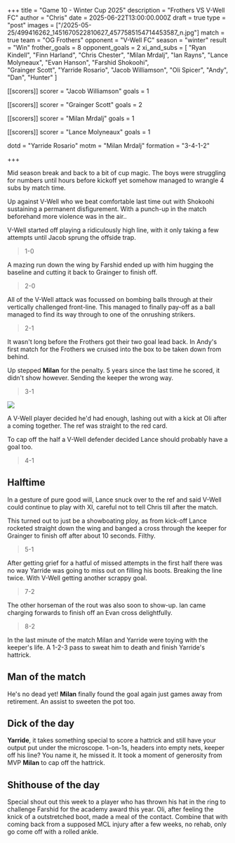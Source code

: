 +++
title = "Game 10 - Winter Cup 2025"
description = "Frothers VS V-Well FC"
author = "Chris"
date = 2025-06-22T13:00:00.000Z
draft = true
type = "post"
images = ["/2025-05-25/499416262_1451670522810627_4577585154714453587_n.jpg"]
match = true
team = "OG Frothers"
opponent = "V-Well FC"
season = "winter"
result = "Win"
frother_goals = 8
opponent_goals = 2
xi_and_subs = [
  "Ryan Kindell",
  "Finn Harland",
  "Chris Chester",
  "Milan Mrdalj",
  "Ian Rayns",
  "Lance Molyneaux",
  "Evan Hanson",
  "Farshid Shokoohi",  
  "Grainger Scott",
  "Yarride Rosario",
  "Jacob Williamson",
  "Oli Spicer",
  "Andy",
  "Dan",
  "Hunter"
]

[[scorers]]
scorer = "Jacob Williamson"
goals = 1

[[scorers]]
scorer = "Grainger Scott"
goals = 2

[[scorers]]
scorer = "Milan Mrdalj"
goals = 1

[[scorers]]
scorer = "Lance Molyneaux"
goals = 1



dotd = "Yarride Rosario"
motm = "Milan Mrdalj"
formation = "3-4-1-2"

+++
 
Mid season break and back to a bit of cup magic. The boys were struggling for numbers until hours before kickoff yet somehow managed to wrangle 4 subs by match time. 

Up against V-Well who we beat comfortable last time out with Shokoohi sustaining a permanent disfigurement. With a punch-up in the match beforehand more violence was in the air..

V-Well started off playing a ridiculously high line, with it only taking a few attempts until Jacob sprung the offside trap.

> 1-0

A mazing run down the wing by Farshid ended up with him hugging the baseline and cutting it back to Grainger to finish off.

> 2-0

All of the V-Well attack was focussed on bombing balls through at their vertically challenged front-line. This managed to finally pay-off as a ball managed to find its way through to one of the onrushing strikers.

> 2-1

It wasn't long before the Frothers got their two goal lead back. In Andy's first match for the Frothers we cruised into the box to be taken down from behind.

Up stepped **Milan** for the penalty. 5 years since the last time he scored, it didn't show however. Sending the keeper the wrong way.

> 3-1

![](/images/109335781_3103629576529993_1107525944104167984_o.jpg)

A V-Well player decided he'd had enough, lashing out with a kick at Oli after a coming together. The ref was straight to the red card.

To cap off the half a V-Well defender decided Lance should probably have a goal too.

> 4-1

## Halftime

In a gesture of pure good will, Lance snuck over to the ref and said V-Well could continue to play with XI, careful not to tell Chris till after the match.

This turned out to just be a showboating ploy, as from kick-off Lance rocketed straight down the wing and banged a cross through the keeper for Grainger to finish off after about 10 seconds. Filthy.

> 5-1

After getting grief for a hatful of missed attempts in the first half there was no way Yarride was going to miss out on filling his boots. Breaking the line twice. With V-Well getting another scrappy goal.

> 7-2

The other horseman of the rout was also soon to show-up. Ian came charging forwards to finish off an Evan cross delightfully.

> 8-2

In the last minute of the match Milan and Yarride were toying with the keeper's life. A 1-2-3 pass to sweat him to death and finish Yarride's hattrick.


## Man of the match
He's no dead yet! **Milan** finally found the goal again just games away from retirement. An assist to sweeten the pot too.

## Dick of the day 
**Yarride**, it takes something special to score a hattrick and still have your output put under the microscope. 1-on-1s, headers into empty nets, keeper off his line? You name it, he missed it. It took a moment of generosity from MVP **Milan** to cap off the hattrick.

## Shithouse of the day
Special shout out this week to a player who has thrown his hat in the ring to challenge Farshid for the academy award this year. Oli, after feeling the knick of a outstretched boot, made a meal of the contact. Combine that with coming back from a supposed MCL injury after a few weeks, no rehab, only go come off with a rolled ankle.
